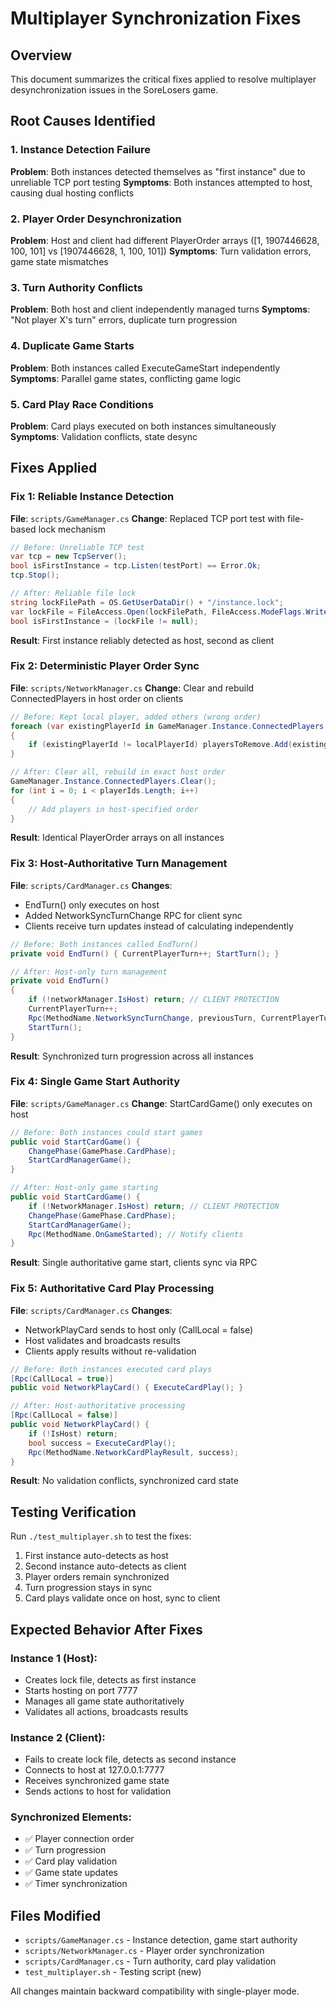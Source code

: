 # Multiplayer Synchronization Fixes

## Overview
This document summarizes the critical fixes applied to resolve multiplayer desynchronization issues in the SoreLosers game.

## Root Causes Identified

### 1. Instance Detection Failure
**Problem**: Both instances detected themselves as "first instance" due to unreliable TCP port testing
**Symptoms**: Both instances attempted to host, causing dual hosting conflicts

### 2. Player Order Desynchronization  
**Problem**: Host and client had different PlayerOrder arrays ([1, 1907446628, 100, 101] vs [1907446628, 1, 100, 101])
**Symptoms**: Turn validation errors, game state mismatches

### 3. Turn Authority Conflicts
**Problem**: Both host and client independently managed turns
**Symptoms**: "Not player X's turn" errors, duplicate turn progression

### 4. Duplicate Game Starts
**Problem**: Both instances called ExecuteGameStart independently
**Symptoms**: Parallel game states, conflicting game logic

### 5. Card Play Race Conditions
**Problem**: Card plays executed on both instances simultaneously
**Symptoms**: Validation conflicts, state desync

## Fixes Applied

### Fix 1: Reliable Instance Detection
**File**: `scripts/GameManager.cs`
**Change**: Replaced TCP port test with file-based lock mechanism
```csharp
// Before: Unreliable TCP test
var tcp = new TcpServer();
bool isFirstInstance = tcp.Listen(testPort) == Error.Ok;
tcp.Stop();

// After: Reliable file lock
string lockFilePath = OS.GetUserDataDir() + "/instance.lock";
var lockFile = FileAccess.Open(lockFilePath, FileAccess.ModeFlags.Write);
bool isFirstInstance = (lockFile != null);
```

**Result**: First instance reliably detected as host, second as client

### Fix 2: Deterministic Player Order Sync
**File**: `scripts/NetworkManager.cs` 
**Change**: Clear and rebuild ConnectedPlayers in host order on clients
```csharp
// Before: Kept local player, added others (wrong order)
foreach (var existingPlayerId in GameManager.Instance.ConnectedPlayers.Keys)
{
    if (existingPlayerId != localPlayerId) playersToRemove.Add(existingPlayerId);
}

// After: Clear all, rebuild in exact host order
GameManager.Instance.ConnectedPlayers.Clear();
for (int i = 0; i < playerIds.Length; i++)
{
    // Add players in host-specified order
}
```

**Result**: Identical PlayerOrder arrays on all instances

### Fix 3: Host-Authoritative Turn Management
**File**: `scripts/CardManager.cs`
**Changes**: 
- EndTurn() only executes on host
- Added NetworkSyncTurnChange RPC for client sync
- Clients receive turn updates instead of calculating independently

```csharp
// Before: Both instances called EndTurn()
private void EndTurn() { CurrentPlayerTurn++; StartTurn(); }

// After: Host-only turn management
private void EndTurn() 
{
    if (!networkManager.IsHost) return; // CLIENT PROTECTION
    CurrentPlayerTurn++; 
    Rpc(MethodName.NetworkSyncTurnChange, previousTurn, CurrentPlayerTurn);
    StartTurn();
}
```

**Result**: Synchronized turn progression across all instances

### Fix 4: Single Game Start Authority
**File**: `scripts/GameManager.cs`
**Change**: StartCardGame() only executes on host
```csharp
// Before: Both instances could start games
public void StartCardGame() { 
    ChangePhase(GamePhase.CardPhase); 
    StartCardManagerGame();
}

// After: Host-only game starting
public void StartCardGame() {
    if (!NetworkManager.IsHost) return; // CLIENT PROTECTION
    ChangePhase(GamePhase.CardPhase);
    StartCardManagerGame();
    Rpc(MethodName.OnGameStarted); // Notify clients
}
```

**Result**: Single authoritative game start, clients sync via RPC

### Fix 5: Authoritative Card Play Processing
**File**: `scripts/CardManager.cs`
**Changes**:
- NetworkPlayCard sends to host only (CallLocal = false)
- Host validates and broadcasts results
- Clients apply results without re-validation

```csharp
// Before: Both instances executed card plays
[Rpc(CallLocal = true)]
public void NetworkPlayCard() { ExecuteCardPlay(); }

// After: Host-authoritative processing
[Rpc(CallLocal = false)]  
public void NetworkPlayCard() {
    if (!IsHost) return;
    bool success = ExecuteCardPlay();
    Rpc(MethodName.NetworkCardPlayResult, success);
}
```

**Result**: No validation conflicts, synchronized card state

## Testing Verification

Run `./test_multiplayer.sh` to test the fixes:
1. First instance auto-detects as host
2. Second instance auto-detects as client
3. Player orders remain synchronized
4. Turn progression stays in sync
5. Card plays validate once on host, sync to client

## Expected Behavior After Fixes

### Instance 1 (Host):
- Creates lock file, detects as first instance
- Starts hosting on port 7777
- Manages all game state authoritatively
- Validates all actions, broadcasts results

### Instance 2 (Client):  
- Fails to create lock file, detects as second instance
- Connects to host at 127.0.0.1:7777
- Receives synchronized game state
- Sends actions to host for validation

### Synchronized Elements:
- ✅ Player connection order
- ✅ Turn progression  
- ✅ Card play validation
- ✅ Game state updates
- ✅ Timer synchronization

## Files Modified
- `scripts/GameManager.cs` - Instance detection, game start authority
- `scripts/NetworkManager.cs` - Player order synchronization  
- `scripts/CardManager.cs` - Turn authority, card play validation
- `test_multiplayer.sh` - Testing script (new)

All changes maintain backward compatibility with single-player mode. 
